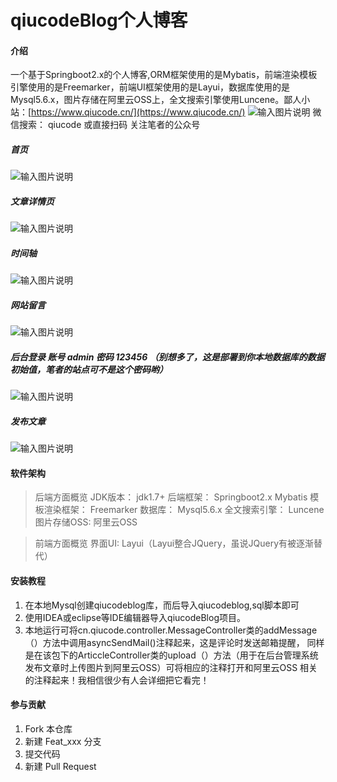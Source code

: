 # qiucodeBlog个人博客

#### 介绍
一个基于Springboot2.x的个人博客,ORM框架使用的是Mybatis，前端渲染模板引擎使用的是Freemarker，前端UI框架使用的是Layui，数据库使用的是Mysql5.6.x，图片存储在阿里云OSS上，全文搜索引擎使用Luncene。鄙人小站：[https://www.qiucode.cn/](https://www.qiucode.cn/) 
![输入图片说明](https://images.gitee.com/uploads/images/2019/0627/210847_c34f2ffd_419732.jpeg "niwozazhikan.jpg")
微信搜索： qiucode 或直接扫码 关注笔者的公众号

##### 首页
![输入图片说明](https://images.gitee.com/uploads/images/2019/0627/204135_17e36af9_419732.png "abcd.png")
##### 文章详情页
![输入图片说明](https://images.gitee.com/uploads/images/2019/0627/204333_dcb1a9a8_419732.png "dcba.png")
##### 时间轴
![输入图片说明](https://images.gitee.com/uploads/images/2019/0627/204454_8b9ef161_419732.png "af.png")
##### 网站留言
![输入图片说明](https://images.gitee.com/uploads/images/2019/0627/204622_34a818d1_419732.png "fa.png")
##### 后台登录   账号 admin 密码 123456 （别想多了，这是部署到你本地数据库的数据初始值，笔者的站点可不是这个密码哟）
![输入图片说明](https://images.gitee.com/uploads/images/2019/0627/212159_0948dcbb_419732.png "ht.png")
##### 发布文章
![输入图片说明](https://images.gitee.com/uploads/images/2019/0627/212449_8e56d9a0_419732.png "th.png")
#### 软件架构
> 后端方面概览
JDK版本： jdk1.7+
后端框架： Springboot2.x Mybatis 
模板渲染框架： Freemarker
数据库： Mysql5.6.x
全文搜索引擎： Luncene
图片存储OSS: 阿里云OSS

> 前端方面概览
界面UI: Layui（Layui整合JQuery，虽说JQuery有被逐渐替代）


#### 安装教程

1. 在本地Mysql创建qiucodeblog库，而后导入qiucodeblog,sql脚本即可
2. 使用IDEA或eclipse等IDE编辑器导入qiucodeBlog项目。
3. 本地运行可将cn.qiucode.controller.MessageController类的addMessage（）方法中调用asyncSendMail()注释起来，这是评论时发送邮箱提醒，
   同样是在该包下的ArticcleController类的upload（）方法（用于在后台管理系统发布文章时上传图片到阿里云OSS）可将相应的注释打开和阿里云OSS 
   相关的注释起来！我相信很少有人会详细把它看完！



#### 参与贡献

1. Fork 本仓库
2. 新建 Feat_xxx 分支
3. 提交代码
4. 新建 Pull Request

